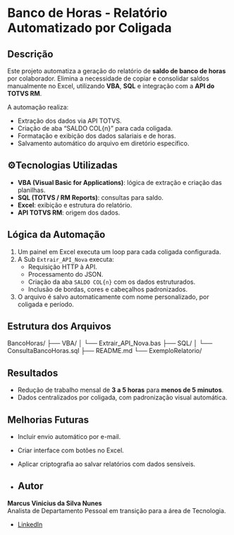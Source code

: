 # Banco de Horas - Relatório Automatizado por Coligada

## Descrição

Este projeto automatiza a geração do relatório de **saldo de banco de horas** por colaborador. Elimina a necessidade de copiar e consolidar saldos manualmente no Excel, utilizando **VBA**, **SQL** e integração com a **API do TOTVS RM**.

A automação realiza:

- Extração dos dados via API TOTVS.
- Criação de aba “SALDO COL{n}” para cada coligada.
- Formatação e exibição dos dados salariais e de horas.
- Salvamento automático do arquivo em diretório específico.

## ⚙Tecnologias Utilizadas

- **VBA (Visual Basic for Applications)**: lógica de extração e criação das planilhas.
- **SQL (TOTVS / RM Reports)**: consultas para saldo.
- **Excel**: exibição e estrutura do relatório.
- **API TOTVS RM**: origem dos dados.

## Lógica da Automação

1. Um painel em Excel executa um loop para cada coligada configurada.
2. A Sub `Extrair_API_Nova` executa:
   - Requisição HTTP à API.
   - Processamento do JSON.
   - Criação da aba `SALDO COL{n}` com os dados estruturados.
   - Inclusão de bordas, cores e cabeçalhos padronizados.
3. O arquivo é salvo automaticamente com nome personalizado, por coligada e período.

## Estrutura dos Arquivos

BancoHoras/
├── VBA/
│ └── Extrair_API_Nova.bas
├── SQL/
│ └── ConsultaBancoHoras.sql
├── README.md
└── ExemploRelatorio/


## Resultados

- Redução de trabalho mensal de **3 a 5 horas** para **menos de 5 minutos**.
- Dados centralizados por coligada, com padronização visual automática.

## Melhorias Futuras

- Incluir envio automático por e-mail.
- Criar interface com botões no Excel.
- Aplicar criptografia ao salvar relatórios com dados sensíveis.

- ## Autor

**Marcus Vinicius da Silva Nunes**  
Analista de Departamento Pessoal em transição para a área de Tecnologia.

- [LinkedIn](https://www.linkedin.com/in/marcus-vinicius-nunes/)

